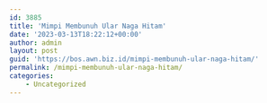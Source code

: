 ```yaml
---
id: 3885
title: 'Mimpi Membunuh Ular Naga Hitam'
date: '2023-03-13T18:22:12+00:00'
author: admin
layout: post
guid: 'https://bos.awn.biz.id/mimpi-membunuh-ular-naga-hitam/'
permalink: /mimpi-membunuh-ular-naga-hitam/
categories:
    - Uncategorized
---
```


